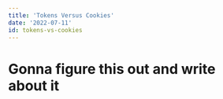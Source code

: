 ```yaml
---
title: 'Tokens Versus Cookies'
date: '2022-07-11'
id: tokens-vs-cookies
---
```


# Gonna figure this out and write about it